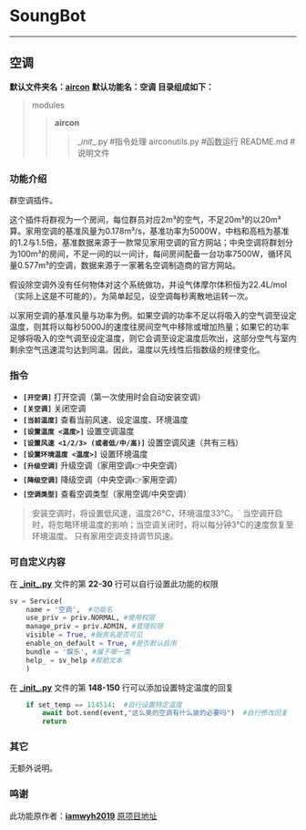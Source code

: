 # SoungBot
***
## 空调
**默认文件夹名：[aircon](hoshino/modules/aircon/__init__.py)**
**默认功能名：空调**
**目录组成如下：**
> modules
>> **aircon**
>>> \__init__.py  #指令处理
>>> airconutils.py  #函数运行
>>> README.md  #说明文件

### 功能介绍

群空调插件。

这个插件将群视为一个房间，每位群员对应2m³的空气，不足20m³的以20m³算。家用空调的基准风量为0.178m³/s，基准功率为5000W，中档和高档为基准的1.2与1.5倍，基准数据来源于一款常见家用空调的官方网站；中央空调将群划分为100m³的房间，不足一间的以一间计，每间房间配备一台功率7500W，循环风量0.577m³的空调，数据来源于一家著名空调制造商的官方网站。

假设除空调外没有任何物体对这个系统做功，并设气体摩尔体积恒为22.4L/mol（实际上这是不可能的）。为简单起见，设空调每秒离散地运转一次。

以家用空调的基准风量与功率为例。如果空调的功率不足以将吸入的空气调至设定温度，则其将以每秒5000J的速度往房间空气中移除或增加热量；如果它的功率足够将吸入的空气调至设定温度，则它会调至设定温度后吹出，这部分空气与室内剩余空气迅速混匀达到同温。因此，温度以先线性后指数级的规律变化。

### 指令
- **`[开空调]`** 打开空调（第一次使用时会自动安装空调）
- **`[关空调]`** 关闭空调
- **`[当前温度]`** 查看当前风速、设定温度、环境温度
- **`[设置温度 <温度>]`** 设置空调温度
- **`[设置风速 <1/2/3> (或者低/中/高)]`** 设置空调风速（共有三档）
- **`[设置环境温度 <温度>]`** 设置环境温度
- **`[升级空调]`** 升级空调（家用空调👉中央空调）
- **`[降级空调]`** 降级空调（中央空调👉家用空调）
- **`[空调类型]`** 查看空调类型（家用空调/中央空调）

> 安装空调时，将设置低风速，温度26°C，环境温度33°C。`
> 当空调开启时，将忽略环境温度的影响；当空调关闭时，将以每分钟3°C的速度恢复至环境温度。
> 只有家用空调支持调节风速。

### 可自定义内容

在 **[\_init_.py](hoshino/modules/aircon/__init__.py)** 文件的第 **22-30** 行可以自行设置此功能的权限

```python
sv = Service(
    name = '空调',  #功能名
    use_priv = priv.NORMAL, #使用权限   
    manage_priv = priv.ADMIN, #管理权限
    visible = True, #服务名是否可见
    enable_on_default = True, #是否默认启用
    bundle = '娱乐', #属于哪一类
    help_ = sv_help #帮助文本
    )
```

在 **[\_init_.py](hoshino/modules/aircon/__init__.py)** 文件的第 **148-150** 行可以添加设置特定温度的回复

```python
	if set_temp == 114514:  #自行设置特定温度
		await bot.send(event,"这么臭的空调有什么装的必要吗")  #自行修改回复
		return
```

### 其它

无额外说明。

### 鸣谢

此功能原作者：**[iamwyh2019](https://github.com/iamwyh2019/)**
[原项目地址](https://github.com/iamwyh2019/customize-HoshinoBot/tree/master/hoshino/modules/aircon)